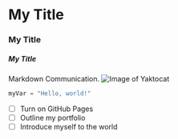 # My Title
### My Title
##### My Title
Markdown Communication.
![Image of Yaktocat](https://octodex.github.com/images/yaktocat.png)
``` python
myVar = "Hello, world!"
```
- [ ] Turn on GitHub Pages
- [ ] Outline my portfolio
- [ ] Introduce myself to the world
